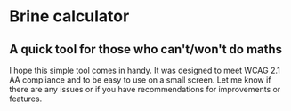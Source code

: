 # Brine calculator
## A quick tool for those who can't/won't do maths
I hope this simple tool comes in handy. It was designed to meet WCAG 2.1 AA compliance and to be easy to use on a small screen. Let me know if there are any issues or if you have recommendations for improvements or features.